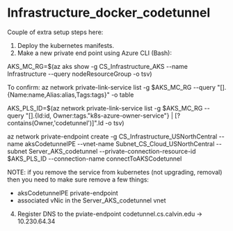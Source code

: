 # Infrastructure_docker_codetunnel

Couple of extra setup steps here:
1. Deploy the kubernetes manifests.
2. Make a new private end point using Azure CLI (Bash):

AKS_MC_RG=$(az aks show -g CS_Infrastructure_AKS --name Infrastructure --query nodeResourceGroup -o tsv)

To confirm: az network private-link-service list -g $AKS_MC_RG --query "[].{Name:name,Alias:alias,Tags:tags}" -o table

AKS_PLS_ID=$(az network private-link-service list -g $AKS_MC_RG --query "[].{Id:id, Owner:tags.\"k8s-azure-owner-service\"} | [?contains(Owner,'codetunnel')]".Id -o tsv)

az network private-endpoint create -g CS_Infrastructure_USNorthCentral --name aksCodetunnelPE --vnet-name Subnet_CS_Cloud_USNorthCentral --subnet Server_AKS_codetunnel --private-connection-resource-id $AKS_PLS_ID --connection-name connectToAKSCodetunnel


NOTE: if you remove the service from kubernetes (not upgrading, removal) then you need to make sure remove a few things:
- aksCodetunnelPE private-endpoint
- associated vNic in the Server_AKS_codetunnel vnet

4. Register DNS to the pviate-endpoint
  codetunnel.cs.calvin.edu -> 10.230.64.34
